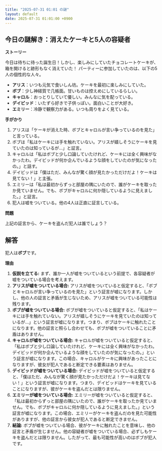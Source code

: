 ```yaml
---
title: "2025-07-31 01:01 の謎"
layout: default
date: 2025-07-31 01:01:00 +0900
---
```

## 今日の謎解き：消えたケーキと5人の容疑者

**ストーリー**

今日は待ちに待った誕生日！しかし、楽しみにしていたチョコレートケーキが、箱を開けると跡形もなく消えていた！
パーティーに参加していたのは、以下の5人の個性的な人々。

*   **アリス**：いつも元気で食いしん坊。ケーキを最初に楽しみにしていた。
*   **ボブ**：少し神経質で几帳面。甘いものは控えめにしているらしい。
*   **キャロル**：おっとりしていて優しい。みんなに気を配っている。
*   **デイビッド**：いたずら好きで子供っぽい。面白いことが大好き。
*   **エミリー**：冷静で観察力がある。いつも周りをよく見ている。

**手がかり**

1.  アリスは「ケーキが消えた時、ボブとキャロルが言い争っているのを見た」と言っている。
2.  ボブは「私はケーキには手を触れていない。アリスが嬉しそうにケーキを見ていたのは知っているが…」と証言。
3.  キャロルは「私はボブと少し口論していたけれど、ケーキには全く興味がなかったわ。デイビッドが何か企んでいるような顔をしていたのが気になったの。」と話す。
4.  デイビッドは「僕はただ、みんなが驚く顔が見たかっただけだよ！ケーキは見てない！」と主張。
5.  エミリーは「私は最初からずっと部屋の隅にいたので、誰がケーキを取ったか見ていません。でも、ボブがキャロルに何か隠しているように見えました。」と証言。
6.  犯人は嘘をついている。他の4人は正直に証言している。

**問題**

上記の証言から、ケーキを盗んだ犯人は誰でしょう？

## 解答

犯人は**ボブ**です。

**理由**

1.  **仮説を立てる:** まず、誰か一人が嘘をついているという前提で、各容疑者が嘘をついている場合を考えます。
2.  **アリスが嘘をついている場合:** アリスが嘘をついていると仮定すると、「ボブとキャロルが言い争っているのを見た」という証言が嘘になります。しかし、他の人の証言と矛盾が生じないため、アリスが嘘をついている可能性は残ります。
3.  **ボブが嘘をついている場合:** ボブが嘘をついていると仮定すると、「私はケーキには手を触れていない。アリスが嬉しそうにケーキを見ていたのは知っているが…」という証言が嘘になります。つまり、ボブはケーキに触れたことになります。他の証言と照らし合わせても、ボブが嘘をついていることに矛盾はありません。
4.  **キャロルが嘘をついている場合:** キャロルが嘘をついていると仮定すると、「私はボブと少し口論していたけれど、ケーキには全く興味がなかったわ。デイビッドが何か企んでいるような顔をしていたのが気になったの。」という証言が嘘になります。この場合、キャロルがケーキに興味があったことになりますが、彼女が犯人であると断定できる要素はありません。
5.  **デイビッドが嘘をついている場合:** デイビッドが嘘をついていると仮定すると、「僕はただ、みんなが驚く顔が見たかっただけだよ！ケーキは見てない！」という証言が嘘になります。つまり、デイビッドはケーキを見ていることになりますが、彼がケーキを盗んだとは限りません。
6.  **エミリーが嘘をついている場合:** エミリーが嘘をついていると仮定すると、「私は最初からずっと部屋の隅にいたので、誰がケーキを取ったか見ていません。でも、ボブがキャロルに何か隠しているように見えました。」という証言が嘘になります。この場合、エミリーがケーキを盗んだのを見た可能性がありますが、他の証言から彼女が犯人であると断定できません。
7.  **結論:** ボブが嘘をついている場合、彼がケーキに触れたことを意味し、他の証言と矛盾が生じません。他の容疑者が嘘をついている場合、必ずしもケーキを盗んだとは限りません。したがって、最も可能性が高いのはボブが犯人です。
